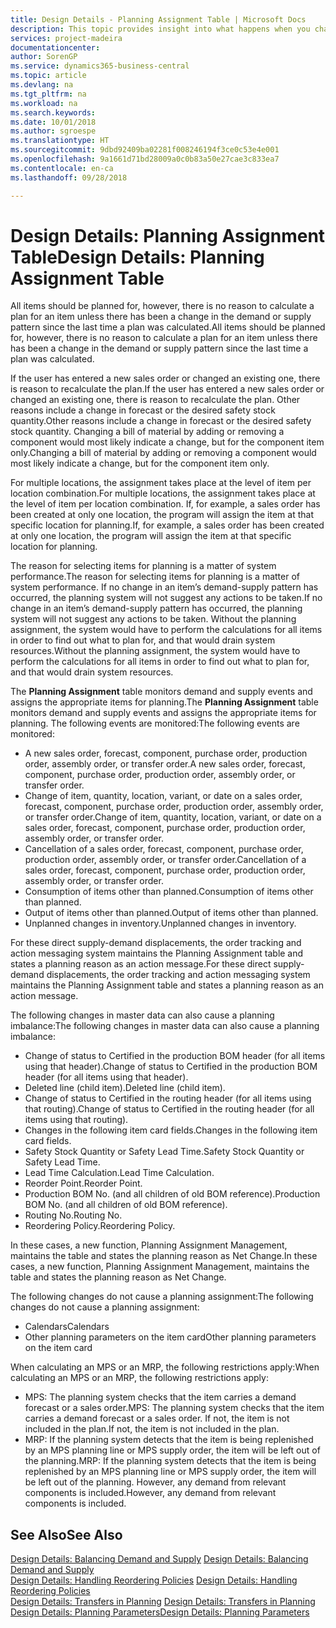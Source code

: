 ```yaml
---
title: Design Details - Planning Assignment Table | Microsoft Docs
description: This topic provides insight into what happens when you change how you plan for an item.
services: project-madeira
documentationcenter: 
author: SorenGP
ms.service: dynamics365-business-central
ms.topic: article
ms.devlang: na
ms.tgt_pltfrm: na
ms.workload: na
ms.search.keywords: 
ms.date: 10/01/2018
ms.author: sgroespe
ms.translationtype: HT
ms.sourcegitcommit: 9dbd92409ba02281f008246194f3ce0c53e4e001
ms.openlocfilehash: 9a1661d71bd28009a0c0b83a50e27cae3c833ea7
ms.contentlocale: en-ca
ms.lasthandoff: 09/28/2018

---
```

# <a name="design-details-planning-assignment-table"></a><span data-ttu-id="1c4c9-103">Design Details: Planning Assignment Table</span><span class="sxs-lookup"><span data-stu-id="1c4c9-103">Design Details: Planning Assignment Table</span></span>
<span data-ttu-id="1c4c9-104">All items should be planned for, however, there is no reason to calculate a plan for an item unless there has been a change in the demand or supply pattern since the last time a plan was calculated.</span><span class="sxs-lookup"><span data-stu-id="1c4c9-104">All items should be planned for, however, there is no reason to calculate a plan for an item unless there has been a change in the demand or supply pattern since the last time a plan was calculated.</span></span>  

<span data-ttu-id="1c4c9-105">If the user has entered a new sales order or changed an existing one, there is reason to recalculate the plan.</span><span class="sxs-lookup"><span data-stu-id="1c4c9-105">If the user has entered a new sales order or changed an existing one, there is reason to recalculate the plan.</span></span> <span data-ttu-id="1c4c9-106">Other reasons include a change in forecast or the desired safety stock quantity.</span><span class="sxs-lookup"><span data-stu-id="1c4c9-106">Other reasons include a change in forecast or the desired safety stock quantity.</span></span> <span data-ttu-id="1c4c9-107">Changing a bill of material by adding or removing a component would most likely indicate a change, but for the component item only.</span><span class="sxs-lookup"><span data-stu-id="1c4c9-107">Changing a bill of material by adding or removing a component would most likely indicate a change, but for the component item only.</span></span>  

<span data-ttu-id="1c4c9-108">For multiple locations, the assignment takes place at the level of item per location combination.</span><span class="sxs-lookup"><span data-stu-id="1c4c9-108">For multiple locations, the assignment takes place at the level of item per location combination.</span></span> <span data-ttu-id="1c4c9-109">If, for example, a sales order has been created at only one location, the program will assign the item at that specific location for planning.</span><span class="sxs-lookup"><span data-stu-id="1c4c9-109">If, for example, a sales order has been created at only one location, the program will assign the item at that specific location for planning.</span></span>  

<span data-ttu-id="1c4c9-110">The reason for selecting items for planning is a matter of system performance.</span><span class="sxs-lookup"><span data-stu-id="1c4c9-110">The reason for selecting items for planning is a matter of system performance.</span></span> <span data-ttu-id="1c4c9-111">If no change in an item’s demand-supply pattern has occurred, the planning system will not suggest any actions to be taken.</span><span class="sxs-lookup"><span data-stu-id="1c4c9-111">If no change in an item’s demand-supply pattern has occurred, the planning system will not suggest any actions to be taken.</span></span> <span data-ttu-id="1c4c9-112">Without the planning assignment, the system would have to perform the calculations for all items in order to find out what to plan for, and that would drain system resources.</span><span class="sxs-lookup"><span data-stu-id="1c4c9-112">Without the planning assignment, the system would have to perform the calculations for all items in order to find out what to plan for, and that would drain system resources.</span></span>  

<span data-ttu-id="1c4c9-113">The **Planning Assignment** table monitors demand and supply events and assigns the appropriate items for planning.</span><span class="sxs-lookup"><span data-stu-id="1c4c9-113">The **Planning Assignment** table monitors demand and supply events and assigns the appropriate items for planning.</span></span> <span data-ttu-id="1c4c9-114">The following events are monitored:</span><span class="sxs-lookup"><span data-stu-id="1c4c9-114">The following events are monitored:</span></span>  

* <span data-ttu-id="1c4c9-115">A new sales order, forecast, component, purchase order, production order, assembly order, or transfer order.</span><span class="sxs-lookup"><span data-stu-id="1c4c9-115">A new sales order, forecast, component, purchase order, production order, assembly order, or transfer order.</span></span>  
* <span data-ttu-id="1c4c9-116">Change of item, quantity, location, variant, or date on a sales order, forecast, component, purchase order, production order, assembly order, or transfer order.</span><span class="sxs-lookup"><span data-stu-id="1c4c9-116">Change of item, quantity, location, variant, or date on a sales order, forecast, component, purchase order, production order, assembly order, or transfer order.</span></span>  
* <span data-ttu-id="1c4c9-117">Cancellation of a sales order, forecast, component, purchase order, production order, assembly order, or transfer order.</span><span class="sxs-lookup"><span data-stu-id="1c4c9-117">Cancellation of a sales order, forecast, component, purchase order, production order, assembly order, or transfer order.</span></span>  
* <span data-ttu-id="1c4c9-118">Consumption of items other than planned.</span><span class="sxs-lookup"><span data-stu-id="1c4c9-118">Consumption of items other than planned.</span></span>  
* <span data-ttu-id="1c4c9-119">Output of items other than planned.</span><span class="sxs-lookup"><span data-stu-id="1c4c9-119">Output of items other than planned.</span></span>  
* <span data-ttu-id="1c4c9-120">Unplanned changes in inventory.</span><span class="sxs-lookup"><span data-stu-id="1c4c9-120">Unplanned changes in inventory.</span></span>  

<span data-ttu-id="1c4c9-121">For these direct supply-demand displacements, the order tracking and action messaging system maintains the Planning Assignment table and states a planning reason as an action message.</span><span class="sxs-lookup"><span data-stu-id="1c4c9-121">For these direct supply-demand displacements, the order tracking and action messaging system maintains the Planning Assignment table and states a planning reason as an action message.</span></span>  

<span data-ttu-id="1c4c9-122">The following changes in master data can also cause a planning imbalance:</span><span class="sxs-lookup"><span data-stu-id="1c4c9-122">The following changes in master data can also cause a planning imbalance:</span></span>  

* <span data-ttu-id="1c4c9-123">Change of status to Certified in the production BOM header (for all items using that header).</span><span class="sxs-lookup"><span data-stu-id="1c4c9-123">Change of status to Certified in the production BOM header (for all items using that header).</span></span>  
* <span data-ttu-id="1c4c9-124">Deleted line (child item).</span><span class="sxs-lookup"><span data-stu-id="1c4c9-124">Deleted line (child item).</span></span>  
* <span data-ttu-id="1c4c9-125">Change of status to Certified in the routing header (for all items using that routing).</span><span class="sxs-lookup"><span data-stu-id="1c4c9-125">Change of status to Certified in the routing header (for all items using that routing).</span></span>  
* <span data-ttu-id="1c4c9-126">Changes in the following item card fields.</span><span class="sxs-lookup"><span data-stu-id="1c4c9-126">Changes in the following item card fields.</span></span>  
* <span data-ttu-id="1c4c9-127">Safety Stock Quantity or Safety Lead Time.</span><span class="sxs-lookup"><span data-stu-id="1c4c9-127">Safety Stock Quantity or Safety Lead Time.</span></span>  
* <span data-ttu-id="1c4c9-128">Lead Time Calculation.</span><span class="sxs-lookup"><span data-stu-id="1c4c9-128">Lead Time Calculation.</span></span>  
* <span data-ttu-id="1c4c9-129">Reorder Point.</span><span class="sxs-lookup"><span data-stu-id="1c4c9-129">Reorder Point.</span></span>  
* <span data-ttu-id="1c4c9-130">Production BOM No. (and all children of old BOM reference).</span><span class="sxs-lookup"><span data-stu-id="1c4c9-130">Production BOM No. (and all children of old BOM reference).</span></span>  
* <span data-ttu-id="1c4c9-131">Routing No.</span><span class="sxs-lookup"><span data-stu-id="1c4c9-131">Routing No.</span></span>  
* <span data-ttu-id="1c4c9-132">Reordering Policy.</span><span class="sxs-lookup"><span data-stu-id="1c4c9-132">Reordering Policy.</span></span>  

<span data-ttu-id="1c4c9-133">In these cases, a new function, Planning Assignment Management, maintains the table and states the planning reason as Net Change.</span><span class="sxs-lookup"><span data-stu-id="1c4c9-133">In these cases, a new function, Planning Assignment Management, maintains the table and states the planning reason as Net Change.</span></span>  

<span data-ttu-id="1c4c9-134">The following changes do not cause a planning assignment:</span><span class="sxs-lookup"><span data-stu-id="1c4c9-134">The following changes do not cause a planning assignment:</span></span>  

* <span data-ttu-id="1c4c9-135">Calendars</span><span class="sxs-lookup"><span data-stu-id="1c4c9-135">Calendars</span></span>  
* <span data-ttu-id="1c4c9-136">Other planning parameters on the item card</span><span class="sxs-lookup"><span data-stu-id="1c4c9-136">Other planning parameters on the item card</span></span>  

<span data-ttu-id="1c4c9-137">When calculating an MPS or an MRP, the following restrictions apply:</span><span class="sxs-lookup"><span data-stu-id="1c4c9-137">When calculating an MPS or an MRP, the following restrictions apply:</span></span>  

* <span data-ttu-id="1c4c9-138">MPS: The planning system checks that the item carries a demand forecast or a sales order.</span><span class="sxs-lookup"><span data-stu-id="1c4c9-138">MPS: The planning system checks that the item carries a demand forecast or a sales order.</span></span> <span data-ttu-id="1c4c9-139">If not, the item is not included in the plan.</span><span class="sxs-lookup"><span data-stu-id="1c4c9-139">If not, the item is not included in the plan.</span></span>  
* <span data-ttu-id="1c4c9-140">MRP: If the planning system detects that the item is being replenished by an MPS planning line or MPS supply order, the item will be left out of the planning.</span><span class="sxs-lookup"><span data-stu-id="1c4c9-140">MRP: If the planning system detects that the item is being replenished by an MPS planning line or MPS supply order, the item will be left out of the planning.</span></span> <span data-ttu-id="1c4c9-141">However, any demand from relevant components is included.</span><span class="sxs-lookup"><span data-stu-id="1c4c9-141">However, any demand from relevant components is included.</span></span>  

## <a name="see-also"></a><span data-ttu-id="1c4c9-142">See Also</span><span class="sxs-lookup"><span data-stu-id="1c4c9-142">See Also</span></span>  
<span data-ttu-id="1c4c9-143">[Design Details: Balancing Demand and Supply](design-details-balancing-demand-and-supply.md) </span><span class="sxs-lookup"><span data-stu-id="1c4c9-143">[Design Details: Balancing Demand and Supply](design-details-balancing-demand-and-supply.md) </span></span>  
<span data-ttu-id="1c4c9-144">[Design Details: Handling Reordering Policies](design-details-handling-reordering-policies.md) </span><span class="sxs-lookup"><span data-stu-id="1c4c9-144">[Design Details: Handling Reordering Policies](design-details-handling-reordering-policies.md) </span></span>  
<span data-ttu-id="1c4c9-145">[Design Details: Transfers in Planning](design-details-transfers-in-planning.md) </span><span class="sxs-lookup"><span data-stu-id="1c4c9-145">[Design Details: Transfers in Planning](design-details-transfers-in-planning.md) </span></span>  
[<span data-ttu-id="1c4c9-146">Design Details: Planning Parameters</span><span class="sxs-lookup"><span data-stu-id="1c4c9-146">Design Details: Planning Parameters</span></span>](design-details-planning-parameters.md)  

